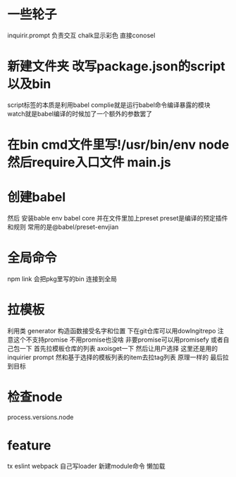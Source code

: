 # 一些轮子
inquirir.prompt 负责交互 chalk显示彩色 直接conosel

# 新建文件夹 改写package.json的script以及bin
script标签的本质是利用babel complie就是运行babel命令编译暴露的模块 watch就是babel编译的时候加了一个额外的参数罢了
# 在bin cmd文件里写!/usr/bin/env node 然后require入口文件 main.js
# 创建babel 
然后 安装bable env babel core 并在文件里加上preset preset是编译的预定插件和规则 常用的是@babel/preset-envjian

# 全局命令
npm link 会把pkg里写的bin 连接到全局

# 拉模板
利用类 generator
构造函数接受名字和位置
下在git仓库可以用dowlngitrepo 注意这个不支持promise
不用promise也没啥 非要promise可以用promisefy 或者自己包一下
首先拉模板仓库的列表 axoisget一下
然后让用户选择 这里还是用的inquirier prompt
然和基于选择的模板列表的item去拉tag列表
原理一样的
最后拉到目标

# 检查node
 process.versions.node

 # feature
 tx eslint webpack 自己写loader 新建module命令 懒加载